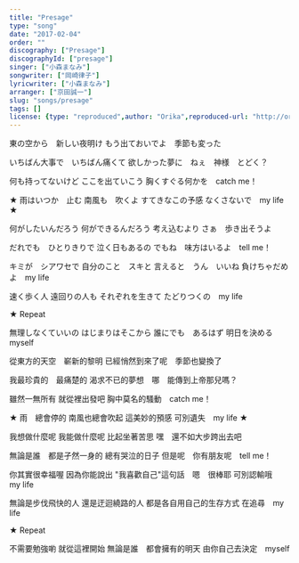 ```yaml
---
title: "Presage"
type: "song"
date: "2017-02-04"
order: ""
discography: ["Presage"]
discographyId: ["presage"]
singer: ["小森まなみ"]
songwriter: ["岡崎律子"]
lyricwriter: ["小森まなみ"]
arranger: ["京田誠一"]
slug: "songs/presage"
tags: []
license: {type: "reproduced",author: "Orika",reproduced-url: "http://orikamushi.myweb.hinet.net",reproduced-website: "織歌蟲"}
---
```


東の空から　新しい夜明け
もう出ておいでよ　季節も変った

いちばん大事で　いちばん痛くて
欲しかった夢に　ねぇ　神様　とどく？

何も持ってないけど
ここを出ていこう
胸くすぐる何かを　catch me！

★ 雨はいつか　止む
南風も　吹くよ
すてきなこの予感
なくさないで　my life ★

何がしたいんだろう
何ができるんだろう
考え込むより
さぁ　歩き出そうよ

だれでも　ひとりきりで
泣く日もあるの
でもね　味方はいるよ　tell me！

キミが　シアワセで
自分のこと　スキと
言えると　うん　いいね
負けちゃだめよ　my life

速く歩く人
遠回りの人も
それぞれを生きて
たどりつくの　my life

★ Repeat

無理しなくていいの
はじまりはそこから
誰にでも　あるはず
明日を決める　myself

從東方的天空　嶄新的黎明
已經悄然到來了呢　季節也變換了

我最珍貴的　最痛楚的
渴求不已的夢想　哪　能傳到上帝那兒嗎？

雖然一無所有
就從裡出發吧
胸中莫名的騷動　catch me！

★ 雨　總會停的
南風也總會吹起
這美妙的預感
可別遺失　my life ★

我想做什麼呢
我能做什麼呢
比起坐著苦思
嘿　還不如大步跨出去吧

無論是誰　都是孑然一身的
總有哭泣的日子
但是呢　你有朋友呢　tell me！

你其實很幸福喔
因為你能說出
"我喜歡自己"這句話　嗯　很棒耶
可別認輸哦　my life

無論是步伐飛快的人
還是迂迴繞路的人
都是各自用自己的生存方式
在追尋　my life

★ Repeat

不需要勉強喲
就從這裡開始
無論是誰　都會擁有的明天
由你自己去決定　myself
